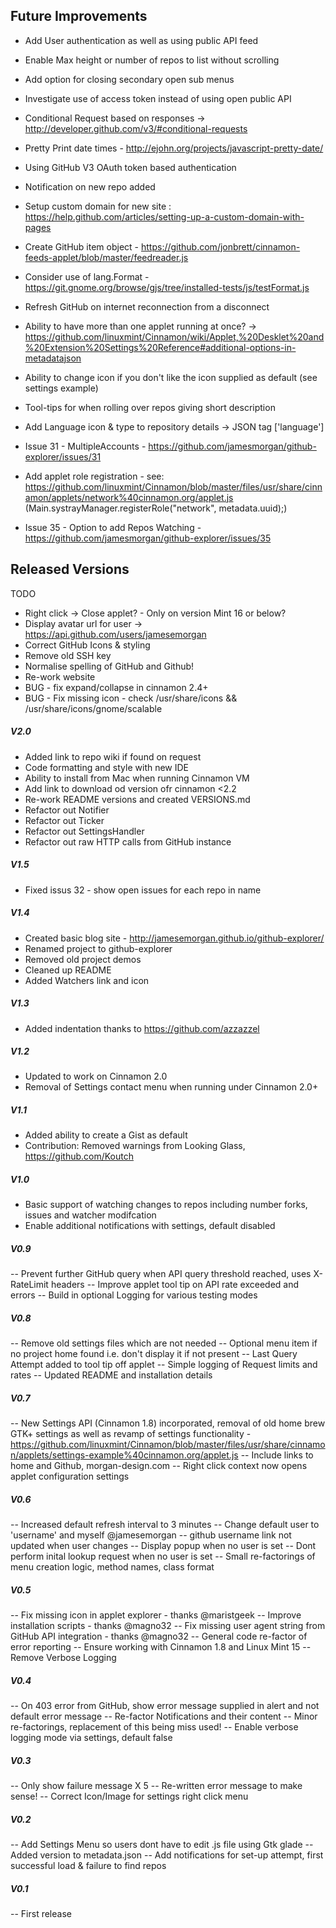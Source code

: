 
## Future Improvements

* Add User authentication as well as using public API feed
* Enable Max height or number of repos to list without scrolling
* Add option for closing secondary open sub menus
* Investigate use of access token instead of using open public API

* Conditional Request based on responses -> http://developer.github.com/v3/#conditional-requests
* Pretty Print date times - http://ejohn.org/projects/javascript-pretty-date/
* Using GitHub V3 OAuth token based authentication
* Notification on new repo added

* Setup custom domain for new site : https://help.github.com/articles/setting-up-a-custom-domain-with-pages

* Create GitHub item object - https://github.com/jonbrett/cinnamon-feeds-applet/blob/master/feedreader.js
* Consider use of lang.Format - https://git.gnome.org/browse/gjs/tree/installed-tests/js/testFormat.js

* Refresh GitHub on internet reconnection from a disconnect
* Ability to have more than one applet running at once? -> https://github.com/linuxmint/Cinnamon/wiki/Applet,%20Desklet%20and%20Extension%20Settings%20Reference#additional-options-in-metadatajson
* Ability to change icon if you don't like the icon supplied as default (see settings example)

* Tool-tips for when rolling over repos giving short description
* Add Language icon & type to repository details -> JSON tag ['language']

* Issue 31 - MultipleAccounts - https://github.com/jamesmorgan/github-explorer/issues/31
 * Add applet role registration - see: https://github.com/linuxmint/Cinnamon/blob/master/files/usr/share/cinnamon/applets/network%40cinnamon.org/applet.js (Main.systrayManager.registerRole("network", metadata.uuid);)
* Issue 35 - Option to add Repos Watching - https://github.com/jamesmorgan/github-explorer/issues/35

## Released Versions

TODO
* Right click -> Close applet? - Only on version Mint 16 or below?
* Display avatar url for user -> https://api.github.com/users/jamesemorgan
* Correct GitHub Icons & styling
* Remove old SSH key
* Normalise spelling of GitHub and Github!
* Re-work website
* BUG - fix expand/collapse in cinnamon 2.4+
* BUG - Fix missing icon - check /usr/share/icons && /usr/share/icons/gnome/scalable

##### V2.0

* Added link to repo wiki if found on request
* Code formatting and style with new IDE
* Ability to install from Mac when running Cinnamon VM
* Add link to download od version ofr cinnamon <2.2
* Re-work README versions and created VERSIONS.md
* Refactor out Notifier
* Refactor out Ticker
* Refactor out SettingsHandler
* Refactor out raw HTTP calls from GitHub instance

##### V1.5

* Fixed issus 32 - show open issues for each repo in name

##### V1.4

* Created basic blog site - http://jamesemorgan.github.io/github-explorer/
* Renamed project to github-explorer
* Removed old project demos
* Cleaned up README
* Added Watchers link and icon

##### V1.3

* Added indentation thanks to https://github.com/azzazzel

##### V1.2

* Updated to work on Cinnamon 2.0
* Removal of Settings contact menu when running under Cinnamon 2.0+

##### V1.1
* Added ability to create a Gist as default
* Contribution: Removed warnings from Looking Glass, https://github.com/Koutch

##### V1.0
* Basic support of watching changes to repos including number forks, issues and watcher modifcation
* Enable additional notifications with settings, default disabled

##### V0.9
-- Prevent further GitHub query when API query threshold reached, uses X-RateLimit headers
-- Improve applet tool tip on API rate exceeded and errors
-- Build in optional Logging for various testing modes

##### V0.8
-- Remove old settings files which are not needed
-- Optional menu item if no project home found i.e. don't display it if not present
-- Last Query Attempt added to tool tip off applet
-- Simple logging of Request limits and rates
-- Updated README and installation details

##### V0.7
-- New Settings API (Cinnamon 1.8) incorporated, removal of old home brew GTK+ settings as well as revamp of settings functionality - https://github.com/linuxmint/Cinnamon/blob/master/files/usr/share/cinnamon/applets/settings-example%40cinnamon.org/applet.js
-- Include links to home and Github, morgan-design.com
-- Right click context now opens applet configuration settings

##### V0.6

-- Increased default refresh interval to 3 minutes
-- Change default user to 'username' and myself @jamesemorgan
-- github username link not updated when user changes
-- Display popup when no user is set
-- Dont perform inital lookup request when no user is set
-- Small re-factorings of menu creation logic, method names, class format

##### V0.5

-- Fix missing icon in applet explorer - thanks @maristgeek
-- Improve installation scripts - thanks @magno32
-- Fix missing user agent string from GitHub API integration - thanks @magno32
-- General code re-factor of error reporting
-- Ensure working with Cinnamon 1.8 and Linux Mint 15
-- Remove Verbose Logging

##### V0.4
-- On 403 error from GitHub, show error message supplied in alert and not default error message
-- Re-factor Notifications and their content
-- Minor re-factorings, replacement of this being miss used!
-- Enable verbose logging mode via settings, default false

##### V0.3
-- Only show failure message X 5
-- Re-written error message to make sense!
-- Correct Icon/Image for settings right click menu

##### V0.2
-- Add Settings Menu so users dont have to edit .js file using Gtk glade
-- Added version to metadata.json
-- Add notifications for set-up attempt, first successful load & failure to find repos

##### V0.1
-- First release